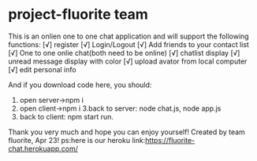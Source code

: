 # project-fluorite team
This is an onlien one to one chat application and will support the following functions:
[√] register
[√] Login/Logout
[√] Add friends to your contact list
[√] One to one onlie chat(both need to be online)
[√] chatlist display
[√] unread message display with color
[√] upload avator from local computer
[√] edit personal info


And if you download code here, you should:
1. open server->npm i
2. open client->npm i
3.back to server: node chat.js, node app.js
4. back to client: npm start run.

Thank you very much and hope you can enjoy yourself!
Created by team fluorite, Apr 23!
ps:here is our heroku link:https://fluorite-chat.herokuapp.com/
